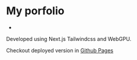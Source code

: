 # My porfolio

-

Developed using Next.js Tailwindcss and WebGPU.

Checkout deployed version in [Github Pages](https://ivanb101.github.io/)

